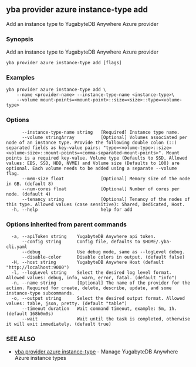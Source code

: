 ## yba provider azure instance-type add

Add an instance type to YugabyteDB Anywhere Azure provider

### Synopsis

Add an instance type to YugabyteDB Anywhere Azure provider

```
yba provider azure instance-type add [flags]
```

### Examples

```
yba provider azure instance-type add \
	--name <provider-name> --instance-type-name <instance-type>\
	--volume mount-points=<mount-point>::size=<size>::type=<volume-type>
```

### Options

```
      --instance-type-name string   [Required] Instance type name.
      --volume stringArray          [Optional] Volumes associated per node of an instance type. Provide the following double colon (::) separated fields as key-value pairs: "type=<volume-type>::size=<volume-size>::mount-points=<comma-separated-mount-points>". Mount points is a required key-value. Volume type (Defaults to SSD, Allowed values: EBS, SSD, HDD, NVME) and Volume size (Defaults to 100) are optional. Each volume needs to be added using a separate --volume flag.
      --mem-size float              [Optional] Memory size of the node in GB. (default 8)
      --num-cores float             [Optional] Number of cores per node. (default 4)
      --tenancy string              [Optional] Tenancy of the nodes of this type. Allowed values (case sensitive): Shared, Dedicated, Host.
  -h, --help                        help for add
```

### Options inherited from parent commands

```
  -a, --apiToken string    YugabyteDB Anywhere api token.
      --config string      Config file, defaults to $HOME/.yba-cli.yaml
      --debug              Use debug mode, same as --logLevel debug.
      --disable-color      Disable colors in output. (default false)
  -H, --host string        YugabyteDB Anywhere Host (default "http://localhost:9000")
  -l, --logLevel string    Select the desired log level format. Allowed values: debug, info, warn, error, fatal. (default "info")
  -n, --name string        [Optional] The name of the provider for the action. Required for create, delete, describe, update, and some instance-type subcommands.
  -o, --output string      Select the desired output format. Allowed values: table, json, pretty. (default "table")
      --timeout duration   Wait command timeout, example: 5m, 1h. (default 168h0m0s)
      --wait               Wait until the task is completed, otherwise it will exit immediately. (default true)
```

### SEE ALSO

* [yba provider azure instance-type](yba_provider_azure_instance-type.md)	 - Manage YugabyteDB Anywhere Azure instance types

